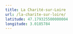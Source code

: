 ```yaml
---
title: La Charité-sur-Loire
url: /la-charite-sur-loire/
latitude: 47.179325500000004
longitude: 3.0185784
---
```

